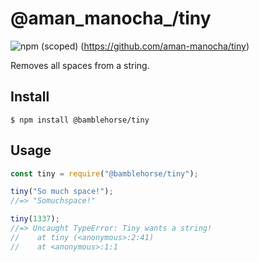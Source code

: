 # @aman_manocha_/tiny

![npm (scoped)](https://img.shields.io/npm/v/@aman_manocha_/tiny)
(https://github.com/aman-manocha/tiny)

Removes all spaces from a string.

## Install

```
$ npm install @bamblehorse/tiny
```

## Usage

```js
const tiny = require("@bamblehorse/tiny");

tiny("So much space!");
//=> "Somuchspace!"

tiny(1337);
//=> Uncaught TypeError: Tiny wants a string!
//    at tiny (<anonymous>:2:41)
//    at <anonymous>:1:1
```
